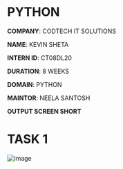 # PYTHON

**COMPANY**: CODTECH IT SOLUTIONS

**NAME**: KEVIN SHETA

**INTERN ID**: CT08DL20

**DURATION**: 8 WEEKS

**DOMAIN**: PYTHON

**MAINTOR**: NEELA SANTOSH 


**OUTPUT SCREEN SHORT**
# TASK 1
![image](https://github.com/user-attachments/assets/75ff2ebd-5da8-45b9-8dc3-e32aaeeadc2a)



